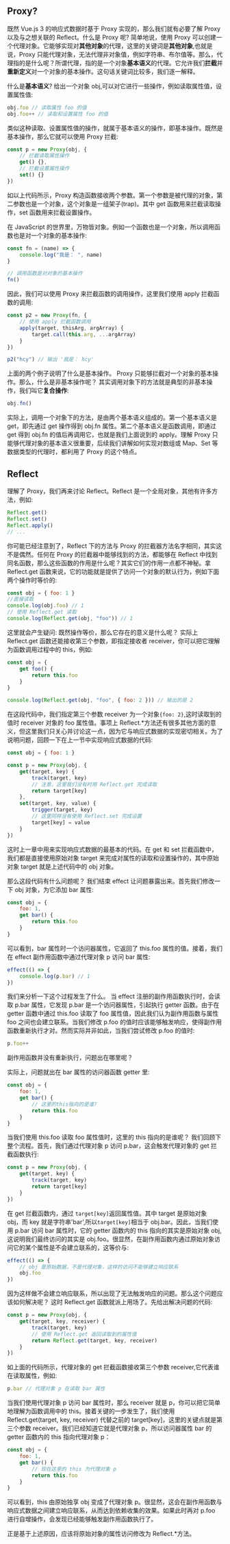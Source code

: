 ## Proxy?

既然 Vue.js 3 的响应式数据时基于 Proxy 实现的，那么我们就有必要了解 Proxy 以及与之想关联的 Reflect。什么是 Proxy 呢? 简单地说，使用 Proxy 可以创建一个代理对象。它能够实现对**其他对象**的代理，这里的关键词是**其他对象**,也就是说，Proxy 只能代理对象，无法代理非对象值，例如字符串、布尔值等。那么，代理指的是什么呢？所谓代理，指的是一个对象**基本语义**的代理。它允许我们**拦截**并**重新定义**对一个对象的基本操作。这句话关键词比较多，我们逐一解释。

什么是**基本语义**? 给出一个对象 obj,可以对它进行一些操作，例如读取属性值，设置属性值:

```js
obj.foo // 读取属性 foo 的值
obj.foo++ // 读取和设置属性 foo 的值
```

类似这种读取、设置属性值的操作，就属于基本语义的操作，即基本操作。既然是基本操作，那么它就可以使用 Proxy 拦截:

```js
const p = new Proxy(obj, {
	// 拦截读取属性操作
	get() {},
	// 拦截设置属性操作
	set() {}
})
```

如以上代码所示，Proxy 构造函数接收两个参数。第一个参数是被代理的对象，第二参数也是一个对象，这个对象是一组架子(trap)。其中 get 函数用来拦截读取操作，set 函数用来拦截设置操作。

在 JavaScript 的世界里，万物皆对象。例如一个函数也是一个对象，所以调用函数也是对一个对象的基本操作:

```js
const fn = (name) => {
	console.log("我是： ", name)
}

// 调用函数是对对象的基本操作
fn()
```

因此，我们可以使用 Proxy 来拦截函数的调用操作，这里我们使用 apply 拦截函数的调用:

```js
const p2 = new Proxy(fn, {
	// 使用 apply 拦截函数调用
	apply(target, thisArg, argArray) {
		target.call(this.arg, ...argArray)
	}
})

p2("hcy") // 输出 '我是： hcy'
```

上面的两个例子说明了什么是基本操作。 Proxy 只能够拦截对一个对象的基本操作。那么，什么是非基本操作呢？ 其实调用对象下的方法就是典型的非基本操作，我们叫它**复合操作**:

```js
obj.fn()
```

实际上，调用一个对象下的方法，是由两个基本语义组成的。第一个基本语义是 get，即先通过 get 操作得到 obj.fn 属性。第二个基本语义是函数调用，即通过 get 得到 obj.fn 的值后再调用它，也就是我们上面说到的 apply。理解 Proxy 只能够代理对象的基本语义很重要，后续我们讲解如何实现对数组或 Map、Set 等数据类型的代理时，都利用了 Proxy 的这个特点。

## Reflect

理解了 Proxy，我们再来讨论 Reflect。Reflect 是一个全局对象，其他有许多方法，例如:

```js
Reflect.get()
Reflect.set()
Reflect.apply()
// ...
```

你可能已经注意到了，Reflect 下的方法与 Proxy 的拦截器方法名字相同，其实这不是偶然。任何在 Proxy 的拦截器中能够找到的方法，都能够在 Reflect 中找到同名函数，那么这些函数的作用是什么呢？其实它们的作用一点都不神秘。拿 Reflect.get 函数来说，它的功能就是提供了访问一个对象的默认行为，例如下面两个操作时等价的:

```js
const obj = { foo: 1 }
//直接读取
console.log(obj.foo) // 1
// 使用 Reflect.get 读取
console.log(Reflect.get(obj, "foo")) // 1
```

这里就会产生疑问: 既然操作等价，那么它存在的意义是什么呢？ 实际上 Reflect.get 函数还能接收第三个参数，即指定接收者 receiver，你可以把它理解为函数调用过程中的 this，例如:

```js
const obj = {
	get foo() {
		return this.foo
	}
}

console.log(Reflect.get(obj, "foo", { foo: 2 })) // 输出的是 2
```

在这段代码中，我们指定第三个参数 receiver 为一个对象`{foo: 2}`,这时读取到的值时 receiver 对象的 foo 属性值。事项上 Reflect.\*方法还有很多其他方面的意义，但这里我们只关心并讨论这一点，因为它与响应式数据的实现密切相关。为了说明问题，回顾一下在上一节中实现响应式数据的代码:

```js
const obj = { foo: 1 }

const p = new Proxy(obj, {
	get(target, key) {
		track(target, key)
		// 注意，这里我们没有时用 Reflect.get 完成读取
		return target[key]
	},
	set(target, key, value) {
		trigger(target, key)
		// 这里同样没有使用 Reflect.set 完成设置
		target[key] = value
	}
})
```

这时上一章中用来实现响应式数据的最基本的代码。在 get 和 set 拦截函数中，我们都是直接使用原始对象 target 来完成对属性的读取和设置操作的，其中原始对象 target 就是上述代码中的 obj 对象。

那么这段代码有什么问题呢？ 我们结束 effect 让问题暴露出来。首先我们修改一下 obj 对象，为它添加 bar 属性:

```js
const obj = {
	foo: 1,
	get bar() {
		return this.foo
	}
}
```

可以看到，bar 属性时一个访问器属性，它返回了 this.foo 属性的值。接着，我们在 effect 副作用函数中通过代理对象 p 访问 bar 属性:

```js
effect(() => {
	console.log(p.bar) // 1
})
```

我们来分析一下这个过程发生了什么。 当 effect 注册的副作用函数执行时，会读取 p.bar 属性，它发现 p.bar 是一个访问器属性，引起执行 getter 函数。由于在 getter 函数中通过 this.foo 读取了 foo 属性值，因此我们认为副作用函数与属性 foo 之间也会建立联系。当我们修改 p.foo 的值时应该能够触发响应，使得副作用函数重新执行才对。然而实际并非如此，当我们尝试修改 p.foo 的值时:

```js
p.foo++
```

副作用函数并没有重新执行，问题出在哪里呢？

实际上，问题就出在 bar 属性的访问器函数 getter 里:

```js
const obj = {
	foo: 1,
	get bar() {
		// 这里的this指向的是谁?
		return this.foo
	}
}
```

当我们使用 this.foo 读取 foo 属性值时，这里的 this 指向的是谁呢？ 我们回顾下整个流程。首先，我们通过代理对象 p 访问 p.bar，这会触发代理对象的 get 拦截函数执行:

```js
const p = new Proxy(obj, {
	get(target, key) {
		track(target, key)
		return target[key]
	}
})
```

在 get 拦截函数内，通过 `target[key]`返回属性值。其中 target 是原始对象 obj，而 key 就是字符串'bar',所以`target[key]`相当于 obj.bar。因此，当我们使用 p.bar 访问 bar 属性时，它的 getter 函数内的 this 指向的其实是原始对象 obj,这说明我们最终访问的其实是 obj.foo。很显然，在副作用函数内通过原始对象访问它的某个属性是不会建立联系的，这等价与:

```js
effect(() => {
	// obj 是原始数据，不是代理对象，这样的访问不能够建立响应联系
	obj.foo
})
```

因为这样做不会建立响应联系，所以出现了无法触发响应的问题。那么这个问题应该如何解决呢？ 这时 Reflect.get 函数就派上用场了。先给出解决问题的代码:

```js
const p = new Proxy(obj, {
	get(target, key, receiver) {
		track(target, key)
		// 使用 Reflect.get 返回读取到的属性值
		return Reflect.get(target, key, receiver)
	}
})
```

如上面的代码所示，代理对象的 get 拦截函数接收第三个参数 receiver,它代表谁在读取属性，例如:

```js
p.bar // 代理对象 p 在读取 bar 属性
```

当我们使用代理对象 p 访问 bar 属性时，那么 receiver 就是 p，你可以把它简单地理解为函数调用中的 this。接着关键的一步发生了，我们使用 Reflect.get(target, key, receiver) 代替之前的 target[key]，这里的关键点就是第三个参数 receiver。我们已经知道它就是代理对象 p，所以访问器属性 bar 的 getter 函数内的 this 指向代理对象 p：

```js
const obj = {
	foo: 1,
	get bar() {
		// 现在这里的 this 为代理对象 p
		return this.foo
	}
}
```

可以看到，this 由原始独享 obj 变成了代理对象 p。很显然，这会在副作用函数与响应式数据之间建立响应联系，从而达到依赖收集的效果。如果此时再对 p.foo 进行自增操作，会发现已经能够触发副作用函数执行了。

正是基于上述原因，应该将原始对象的属性访问修改为 Reflect.\*方法。

